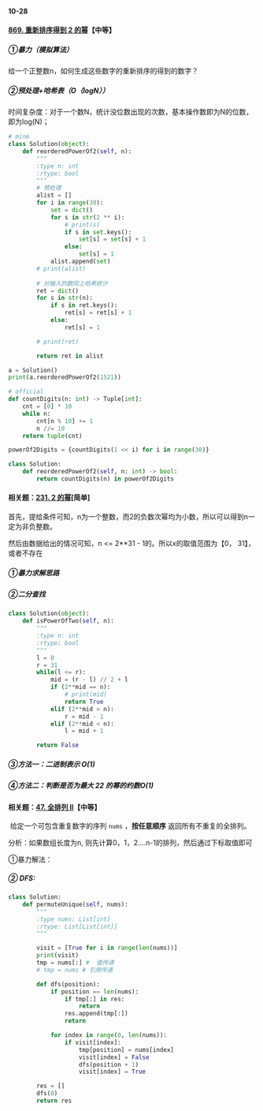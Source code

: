 #### 10-28 

#### [869. 重新排序得到 2 的幂](https://leetcode-cn.com/problems/reordered-power-of-2/)【中等】

##### ①暴力（模拟算法）

给一个正整数n，如何生成这些数字的重新排序的得到的数字？

##### ②预处理+哈希表（O（logN））

时间复杂度：对于一个数N，统计没位数出现的次数，基本操作数即为N的位数，即为log(N)；

```python
# mine
class Solution(object):
    def reorderedPowerOf2(self, n):
        """
        :type n: int
        :rtype: bool
        """
        # 预处理
        alist = []
        for i in range(30):
            set = dict()
            for s in str(2 ** i):
                # print(s)
                if s in set.keys():
                    set[s] = set[s] + 1
                else:
                    set[s] = 1
            alist.append(set)
        # print(alist)
		
        # 对输入的数同上哈希统计
        ret = dict()
        for s in str(n):
            if s in ret.keys():
                ret[s] = ret[s] + 1
            else:
                ret[s] = 1

        # print(ret)

        return ret in alist

a = Solution()
print(a.reorderedPowerOf2(1521))

# official 
def countDigits(n: int) -> Tuple[int]:
    cnt = [0] * 10
    while n:
        cnt[n % 10] += 1
        n //= 10
    return tuple(cnt)

powerOf2Digits = {countDigits(1 << i) for i in range(30)}

class Solution:
    def reorderedPowerOf2(self, n: int) -> bool:
        return countDigits(n) in powerOf2Digits
```

#### 相关题：[231. 2 的幂](https://leetcode-cn.com/problems/power-of-two/)[简单]

​		首先，提给条件可知，n为一个整数，而2的负数次幂均为小数，所以可以得到n一定为非负整数。

然后由数据给出的情况可知，n <= 2**31 - 1的。所以x的取值范围为【0， 31】，或者不存在



##### ①暴力求解思路

##### ②二分查找

```python
class Solution(object):
    def isPowerOfTwo(self, n):
        """
        :type n: int
        :rtype: bool
        """
        l = 0
        r = 31
        while(l <= r):
            mid = (r - l) // 2 + l
            if (2**mid == n):
                # print(mid)
                return True
            elif (2**mid > n):
                r = mid - 1
            elif (2**mid < n):
                l = mid + 1

        return False
```

##### ③方法一：二进制表示 O(1)

##### ④方法二：判断是否为最大 22 的幂的约数O(1)

#### 相关题：[47. 全排列 II](https://leetcode-cn.com/problems/permutations-ii/)【中等】

​		给定一个可包含重复数字的序列 `nums` ，**按任意顺序** 返回所有不重复的全排列。

分析：如果数组长度为n, 则先计算0，1，2....n-1的排列，然后通过下标取值即可

①暴力解法：

##### 		② DFS:

```python
class Solution:
    def permuteUnique(self, nums):
        """
        :type nums: List[int]
        :rtype: List[List[int]]
        """

        visit = [True for i in range(len(nums))]
        print(visit)
        tmp = nums[:] #  值传递
        # tmp = nums # 引用传递

        def dfs(position):
            if position == len(nums):
                if tmp[:] in res:
                    return
                res.append(tmp[:])
                return

            for index in range(0, len(nums)):
                if visit[index]:
                    tmp[position] = nums[index]
                    visit[index] = False
                    dfs(position + 1)
                    visit[index] = True

        res = []
        dfs(0)
        return res
```

